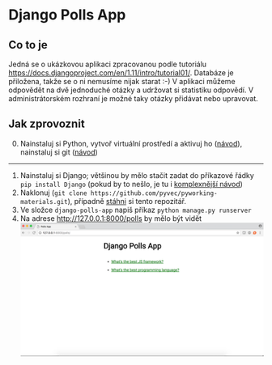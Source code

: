 # Django Polls App

## Co to je

Jedná se o ukázkovou aplikaci zpracovanou podle tutoriálu https://docs.djangoproject.com/en/1.11/intro/tutorial01/. Databáze je přiložena, takže se o ni nemusíme nijak starat :-) V aplikaci můžeme odpovědět na dvě jednoduché otázky a udržovat si statistiku odpovědí. V administrátorském rozhraní je možné taky otázky přidávat nebo upravovat.

## Jak zprovoznit
0. Nainstaluj si Python, vytvoř virtuální prostředí a aktivuj ho ([návod](http://naucse.python.cz/2017/pyladies-praha-podzim-cznic/beginners/install/)), nainstaluj si git ([návod](http://naucse.python.cz/2017/pyladies-praha-podzim-cznic/git/install/))

------

1. Nainstaluj si Django; většinou by mělo stačit zadat do příkazové řádky ```pip install Django``` (pokud by to nešlo, je tu i [komplexnější návod](https://docs.djangoproject.com/en/1.11/topics/install/))
2. Naklonuj (```git clone https://github.com/pyvec/pyworking-materials.git```), případně [stáhni](https://github.com/pyvec/pyworking-materials/tree/master/171014_Django-vue.js)
 si tento repozitář.
3. Ve složce ```django-polls-app``` napiš příkaz ```python manage.py runserver```
4. Na adrese http://127.0.0.1:8000/polls by mělo být vidět ![Úvod](./django-polls-app.png)
